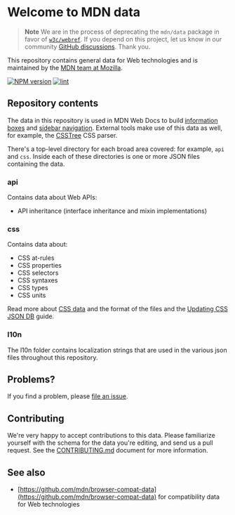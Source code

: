 # Welcome to MDN data

> **Note**
> We are in the process of deprecating the `mdn/data` package in favor of [`w3c/webref`](https://github.com/w3c/webref).
> If you depend on this project, let us know in our community [GitHub discussions](https://github.com/mdn/mdn-community/discussions/categories/platform).
> Thank you.

This repository contains general data for Web technologies and is maintained by the [MDN team at Mozilla](https://wiki.mozilla.org/MDN).

[![NPM version](https://img.shields.io/npm/v/mdn-data.svg)](https://www.npmjs.com/package/mdn-data)
[![lint](https://github.com/mdn/data/actions/workflows/lint.yml/badge.svg)](https://github.com/mdn/data/actions/workflows/lint.yml)

## Repository contents

The data in this repository is used in MDN Web Docs to build [information boxes](https://developer.mozilla.org/en-US/docs/Web/CSS/background) and [sidebar navigation](https://developer.mozilla.org/en-US/docs/Web/API/Window).
External tools make use of this data as well, for example, the [CSSTree](https://github.com/csstree/csstree/) CSS parser.

There's a top-level directory for each broad area covered: for example, `api` and `css`.
Inside each of these directories is one or more JSON files containing the data.

### api

Contains data about Web APIs:

- API inheritance (interface inheritance and mixin implementations)

### css

Contains data about:

- CSS at-rules
- CSS properties
- CSS selectors
- CSS syntaxes
- CSS types
- CSS units

Read more about [CSS data](./css/README.md) and the format of the files and the [Updating CSS JSON DB](./docs/updating_css_json.md) guide.

### l10n

The l10n folder contains localization strings that are used in the various
json files throughout this repository.

## Problems?

If you find a problem, please [file an issue](https://github.com/mdn/data/issues/new).

## Contributing

We're very happy to accept contributions to this data.
Please familiarize yourself with the schema for the data you're editing, and send us a pull request.
See the [CONTRIBUTING.md](./CONTRIBUTING.md) document for more information.

## See also

- [https://github.com/mdn/browser-compat-data](https://github.com/mdn/browser-compat-data)
  for compatibility data for Web technologies

